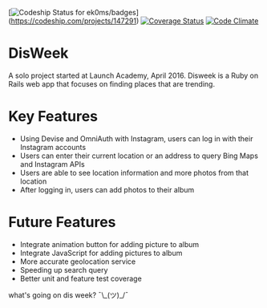 [![Codeship Status for ek0ms/badges](https://www.codeship.io/projects/197d32e0-e891-0133-f06b-6631a3214367/status?branch=master)]
(https://codeship.com/projects/147291)
[![Coverage Status](https://coveralls.io/repos/github/ek0ms/disweek/badge.svg?branch=master)](https://coveralls.io/github/ek0ms/disweek?branch=master)
[![Code Climate](https://codeclimate.com/github/ek0ms/disweek/badges/gpa.svg)](https://codeclimate.com/github/ek0ms/disweek)

DisWeek
=
A solo project started at Launch Academy, April 2016.
Disweek is a Ruby on Rails web app that focuses on finding places that are trending.

Key Features
=
* Using Devise and OmniAuth with Instagram, users can log in with their Instagram accounts
* Users can enter their current location or an address to query Bing Maps and Instagram APIs
* Users are able to see location information and more photos from that location
* After logging in, users can add photos to their album

Future Features
=
* Integrate animation button for adding picture to album
* Integrate JavaScript for adding pictures to album
* More accurate geolocation service
* Speeding up search query
* Better unit and feature test coverage


what's going on dis week?
¯\\\_(ツ)_/¯
